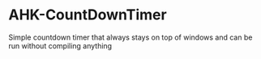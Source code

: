 # AHK-CountDownTimer
Simple countdown timer that always stays on top of windows and can be run without compiling anything 
